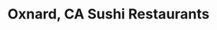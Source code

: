 ---
layout: city
title: Oxnard, CA Sushi Restaurants
permalink: /california/oxnard/
stateAbbr: CA
stateName: California
cityName: Oxnard
---